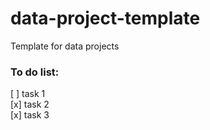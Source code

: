 # data-project-template

Template for data projects

### To do list:

[ ] task 1  
[x] task 2  
[x] task 3
